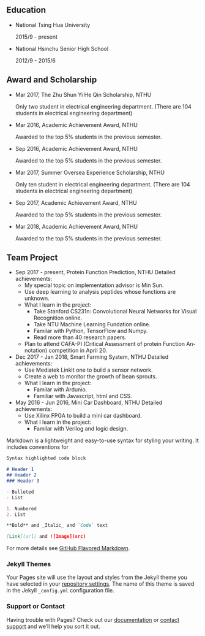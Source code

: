 ## Education

* National Tsing Hua University
  
  2015/9 - present

* National Hsinchu Senior High School
  
  2012/9 - 2015/6

## Award and Scholarship

* Mar 2017, The Zhu Shun Yi He Qin Scholarship, NTHU

  Only two student in electrical engineering department. (There are 104 students in electrical engineering department)

* Mar 2016, Academic Achievement Award, NTHU

  Awarded to the top 5% students in the previous semester.

* Sep 2016, Academic Achievement Award, NTHU

  Awarded to the top 5% students in the previous semester.

* Mar 2017, Summer Oversea Experience Scholarship, NTHU

  Only ten student in electrical engineering department. (There are 104 students in electrical engineering department)

* Sep 2017, Academic Achievement Award, NTHU

  Awarded to the top 5% students in the previous semester.

* Mar 2018, Academic Achievement Award, NTHU

  Awarded to the top 5% students in the previous semester.

## Team Project

* Sep 2017 - present, Protein Function Prediction, NTHU
  Detailed achievements:
  * My special topic on implementation advisor is Min Sun.
  * Use deep learning to analysis peptides whose functions are unknown.
  * What I learn in the project:
    - Take Stanford CS231n: Convolutional Neural Networks for Visual Recognition online.
    - Take NTU Machine Learning Fundation online.
    - Familar with Python, TensorFlow and Numpy.
    - Read more than 40 research papers.
  * Plan to attend CAFA-PI (Critical Assessment of protein Function An-
  notation) competition in April 20.
* Dec 2017 - Jan 2018, Smart Farming System, NTHU
  Detailed achievements:
  * Use Mediatek LinkIt one to build a sensor network.
  * Create a web to monitor the growth of bean sprouts.
  * What I learn in the project:
    - Familar with Ardunio.
    - Familiar with Javascript, html and CSS.
* May 2016 - Jun 2016, Mini Car Dashboard, NTHU
  Detailed achievements:
  * Use Xilinx FPGA to build a mini car dashboard.
  * What I learn in the project:
    - Familar with Verilog and logic design.



Markdown is a lightweight and easy-to-use syntax for styling your writing. It includes conventions for

```markdown
Syntax highlighted code block

# Header 1
## Header 2
### Header 3

- Bulleted
- List

1. Numbered
2. List

**Bold** and _Italic_ and `Code` text

[Link](url) and ![Image](src)
```

For more details see [GitHub Flavored Markdown](https://guides.github.com/features/mastering-markdown/).

### Jekyll Themes

Your Pages site will use the layout and styles from the Jekyll theme you have selected in your [repository settings](https://github.com/WeiChengTseng/WeiChengTseng.github.io/settings). The name of this theme is saved in the Jekyll `_config.yml` configuration file.

### Support or Contact

Having trouble with Pages? Check out our [documentation](https://help.github.com/categories/github-pages-basics/) or [contact support](https://github.com/contact) and we’ll help you sort it out.
